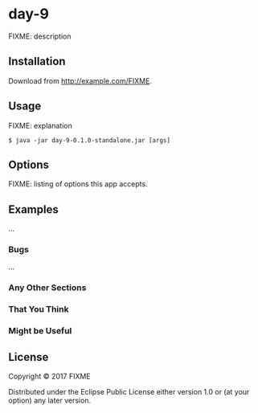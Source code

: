 # day-9

FIXME: description

## Installation

Download from http://example.com/FIXME.

## Usage

FIXME: explanation

    $ java -jar day-9-0.1.0-standalone.jar [args]

## Options

FIXME: listing of options this app accepts.

## Examples

...

### Bugs

...

### Any Other Sections
### That You Think
### Might be Useful

## License

Copyright © 2017 FIXME

Distributed under the Eclipse Public License either version 1.0 or (at
your option) any later version.
